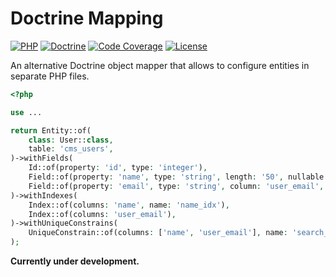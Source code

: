 Doctrine Mapping
================

[![PHP][php-badge]][php-url]
[![Doctrine][doctrine-badge]][doctrine-url]
[![Code Coverage][codecov-badge]][codecov-url]
[![License][license-badge]][license-url]

[php-badge]: https://img.shields.io/badge/php-8.0%20to%208.3-777bb3.svg
[php-url]: https://github.com/hereldar/doctrine-mapping/actions/workflows/unit-tests.yml
[doctrine-badge]: https://img.shields.io/badge/doctrine-2.16%20to%203.0-fc6a31.svg
[doctrine-url]: https://github.com/hereldar/doctrine-mapping/actions/workflows/unit-tests.yml
[codecov-badge]: https://img.shields.io/codecov/c/github/hereldar/doctrine-mapping
[codecov-url]: https://app.codecov.io/gh/hereldar/doctrine-mapping
[coveralls-badge]: https://img.shields.io/coverallsCoverage/github/hereldar/doctrine-mapping
[coveralls-url]: https://coveralls.io/github/hereldar/doctrine-mapping
[license-badge]: https://img.shields.io/badge/license-MIT-brightgreen.svg
[license-url]: LICENSE

An alternative Doctrine object mapper that allows to configure 
entities in separate PHP files.

```php
<?php

use ...

return Entity::of(
    class: User::class,
    table: 'cms_users',
)->withFields(
    Id::of(property: 'id', type: 'integer'),
    Field::of(property: 'name', type: 'string', length: '50', nullable: true, unique: true),
    Field::of(property: 'email', type: 'string', column: 'user_email', columnDefinition: 'CHAR(32) NOT NULL'),
)->withIndexes(
    Index::of(columns: 'name', name: 'name_idx'),
    Index::of(columns: 'user_email'),
)->withUniqueConstrains(
    UniqueConstrain::of(columns: ['name', 'user_email'], name: 'search_idx'),
);
```

**Currently under development.**
